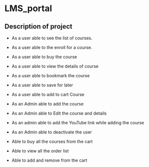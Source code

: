 # LMS_portal
## Description of project
- As a user able to see the list of courses.

- As a user able to the enroll for a course.

- As a user able to buy the course

- As a user able to view the details of course

- As a user able to bookmark the course

- As a user able to save for later

- As a user able to add to cart Course

- As an Admin able to add the course

- As an Admin able to Edit the course and details

- As an admin able to add the YouTube link while adding the course

- As an Admin able to deactivate the user

- Able to buy all the courses from the cart

- Able to view all the order list

- Able to add and remove from the cart
